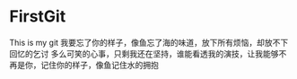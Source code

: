 # FirstGit
This is my git
我要忘了你的样子，像鱼忘了海的味道，放下所有烦恼，却放不下回忆的乞讨
多么可笑的心事，只剩我还在坚持，谁能看透我的演技，让我能够不再是你，记住你的样子，像鱼记住水的拥抱
